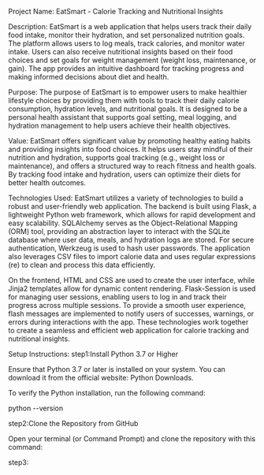Project Name:
EatSmart - Calorie Tracking and Nutritional Insights

Description:
EatSmart is a web application that helps users track their daily food intake, monitor their hydration, and set personalized nutrition goals. The platform allows users to log meals, track calories, and monitor water intake. Users can also receive nutritional insights based on their food choices and set goals for weight management (weight loss, maintenance, or gain). The app provides an intuitive dashboard for tracking progress and making informed decisions about diet and health.

Purpose:
The purpose of EatSmart is to empower users to make healthier lifestyle choices by providing them with tools to track their daily calorie consumption, hydration levels, and nutritional goals. It is designed to be a personal health assistant that supports goal setting, meal logging, and hydration management to help users achieve their health objectives.

Value:
EatSmart offers significant value by promoting healthy eating habits and providing insights into food choices. It helps users stay mindful of their nutrition and hydration, supports goal tracking (e.g., weight loss or maintenance), and offers a structured way to reach fitness and health goals. By tracking food intake and hydration, users can optimize their diets for better health outcomes.

Technologies Used:
EatSmart utilizes a variety of technologies to build a robust and user-friendly web application. The backend is built using Flask, a lightweight Python web framework, which allows for rapid development and easy scalability. SQLAlchemy serves as the Object-Relational Mapping (ORM) tool, providing an abstraction layer to interact with the SQLite database where user data, meals, and hydration logs are stored. For secure authentication, Werkzeug is used to hash user passwords. The application also leverages CSV files to import calorie data and uses regular expressions (re) to clean and process this data efficiently.

On the frontend, HTML and CSS are used to create the user interface, while Jinja2 templates allow for dynamic content rendering. Flask-Session is used for managing user sessions, enabling users to log in and track their progress across multiple sessions. To provide a smooth user experience, flash messages are implemented to notify users of successes, warnings, or errors during interactions with the app. These technologies work together to create a seamless and efficient web application for calorie tracking and nutritional insights.

Setup Instructions:
step1:Install Python 3.7 or Higher

Ensure that Python 3.7 or later is installed on your system. You can download it from the official website: Python Downloads.

To verify the Python installation, run the following command:

python --version

step2:Clone the Repository from GitHub

Open your terminal (or Command Prompt) and clone the repository with this command:



step3:

